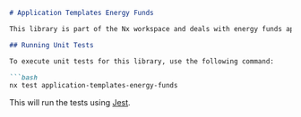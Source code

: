 ```markdown
# Application Templates Energy Funds

This library is part of the Nx workspace and deals with energy funds application templates.

## Running Unit Tests

To execute unit tests for this library, use the following command:

```bash
nx test application-templates-energy-funds
```

This will run the tests using [Jest](https://jestjs.io).
```